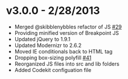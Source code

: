 # v3.0.0 - 2/28/2013

* Merged @skibblenybbles refactor of JS [#29](https://github.com/lesjames/Breakpoint/pull/29)
* Providing minified version of Breakpoint JS
* Updated jQuery to 1.9.1
* Updated Modernizr to 2.6.2
* Moved IE conditionals back to HTML tag
* Dropping box-sizing polyfill [#41](https://github.com/lesjames/Breakpoint/issues/41)
* Reorganized JS files into src and lib folders
* Added Codekit configuation file